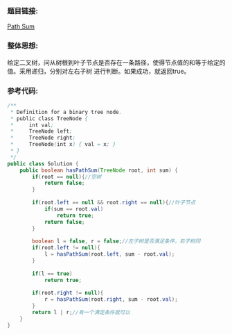 ### 题目链接:
[Path Sum][1]


### 整体思想:
给定二叉树，问从树根到叶子节点是否存在一条路径，使得节点值的和等于给定的值。采用递归，分别对左右子树
进行判断。如果成功，就返回true。
### 参考代码:
```java
/**
 * Definition for a binary tree node.
 * public class TreeNode {
 *     int val;
 *     TreeNode left;
 *     TreeNode right;
 *     TreeNode(int x) { val = x; }
 * }
 */
public class Solution {
	public boolean hasPathSum(TreeNode root, int sum) {
        if(root == null){//空树
            return false;
        }
        
		if(root.left == null && root.right == null){//叶子节点
			if(sum == root.val)
				return true;
			return false;
		}
		
		boolean l = false, r = false;//左子树是否满足条件，右子树同
		if(root.left != null){
			l = hasPathSum(root.left, sum - root.val);
		}
		
		if(l == true)
		    return true;
		
		if(root.right != null){
			r = hasPathSum(root.right, sum - root.val);
		}
		return l | r;//有一个满足条件就可以
    }
}
```
  [1]:https://leetcode.com/problems/path-sum/